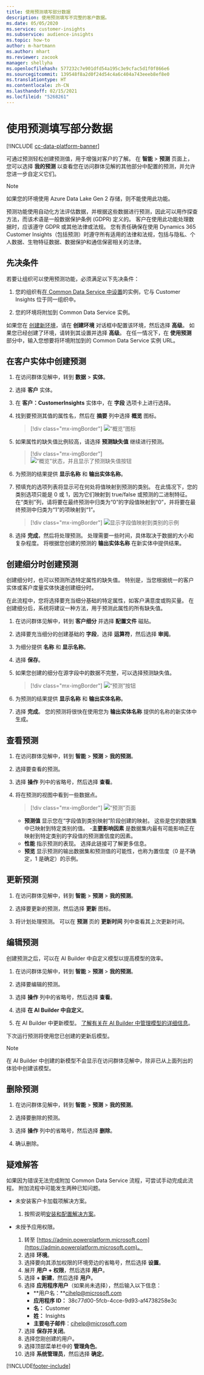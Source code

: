 ```yaml
---
title: 使用预测填写部分数据
description: 使用预测填写不完整的客户数据。
ms.date: 05/05/2020
ms.service: customer-insights
ms.subservice: audience-insights
ms.topic: how-to
author: m-hartmann
ms.author: mhart
ms.reviewer: zacook
manager: shellyha
ms.openlocfilehash: 577232c7e901dfd54a195c3e9cfac5d1f0f866e6
ms.sourcegitcommit: 139548f8a2d0f24d54c4a6c404a743eeeb8ef8e0
ms.translationtype: HT
ms.contentlocale: zh-CN
ms.lasthandoff: 02/15/2021
ms.locfileid: "5268261"
---
```

# <a name="complete-your-partial-data-with-predictions"></a>使用预测填写部分数据

[!INCLUDE [cc-data-platform-banner](../includes/cc-data-platform-banner.md)]

可通过预测轻松创建预测值，用于增强对客户的了解。 在 **智能** > **预测** 页面上，您可以选择 **我的预测** 以查看您在访问群体见解的其他部分中配置的预测，并允许您进一步自定义它们。

> [!NOTE]
> 如果您的环境使用 Azure Data Lake Gen 2 存储，则不能使用此功能。
>
> 预测功能使用自动化方法评估数据，并根据这些数据进行预测，因此可以用作探查方法，而该术语是一般数据保护条例 (GDPR) 定义的。 客户在使用此功能处理数据时，应该遵守 GDPR 或其他法律或法规。 您有责任确保在使用 Dynamics 365 Customer Insights（包括预测）时遵守所有适用的法律和法规，包括与隐私、个人数据、生物特征数据、数据保护和通信保密相关的法律。

## <a name="prerequisites"></a>先决条件

若要让组织可以使用预测功能，必须满足以下先决条件：

1. 您的组织有[在 Common Data Service 中设置](https://docs.microsoft.com/ai-builder/build-model#prerequisites)的实例，它与 Customer Insights 位于同一组织中。

2. 您的环境将附加到 Common Data Service 实例。

如果您在 [创建新环境](manage-environments.md)，请在 **创建环境** 对话框中配置该环境，然后选择 **高级**。 如果您已经创建了环境，请转到其设置并选择 **高级**。 在任一情况下，在 **使用预测** 部分中，输入您想要将环境附加到的 Common Data Service 实例 URL。

## <a name="create-a-prediction-in-the-customer-entity"></a>在客户实体中创建预测

1. 在访问群体见解中，转到 **数据** > **实体**。

2. 选择 **客户** 实体。

3. 在 **客户：CustomerInsights** 实体中，在 **字段** 选项卡上进行选择。

4. 找到要预测其值的属性名，然后在 **摘要** 列中选择 **概览** 图标。
   > [!div class="mx-imgBorder"]
   > ![“概览”图标](media/intelligence-overviewicon.png "“概览”图标")

5. 如果属性的缺失值比例较高，请选择 **预测缺失值** 继续进行预测。
   > [!div class="mx-imgBorder"]
   > ![“概览”状态，并且显示了预测缺失值按钮](media/intelligence-overviewpredictmissingvalues.png "“概览”状态，并且显示了预测缺失值按钮")

6. 为预测的结果提供 **显示名称** 和 **输出实体名称**。

7. 预填充的选项列表将显示可在何处将值映射到预测的类别。 在此情况下，您的类别选项只能是 0 或 1，因为它们映射到 true/false 或预测的二进制特征。 在“类别”列，请将要在最终预测中归类为“0”的字段值映射到“0”，并将要在最终预测中归类为“1”的项映射到“1”。
   > [!div class="mx-imgBorder"]
   > ![显示字段值映射到类别的示例](media/intelligence-categorymapping.png "显示字段值映射到类别的示例")

8. 选择 **完成**，然后将处理预测。 处理需要一些时间，具体取决于数据的大小和复杂程度。 将根据您创建的预测的 **输出实体名称** 在新实体中提供结果。

## <a name="create-a-prediction-while-creating-a-segment"></a>创建细分时创建预测

创建细分时，也可以预测所选特定属性的缺失值。 特别是，当您根据统一的客户实体或客户度量实体快速创建细分时。

在此流程中，您将选择要充当细分基础的特定属性，如客户满意度或购买量。 在创建细分后，系统将建议一种方法，用于预测此属性的所有缺失值。

1. 在访问群体见解中，转到 **客户细分** 并选择 **配置文件** 磁贴。

2. 选择要充当细分的创建基础的 **字段**，选择 **运算符**，然后选择 **审阅**。

3. 为细分提供 **名称** 和 **显示名称**。

4. 选择 **保存**。

5. 如果您创建的细分在源字段中的数据不完整，可以选择预测缺失值。
   > [!div class="mx-imgBorder"]
   > ![“预测”按钮](media/segments-predictoption.png "“预测”按钮")

6. 为预测的结果提供 **显示名称** 和 **输出实体名称**。

7. 选择 **完成**。 您的预测将很快在使用您为 **输出实体名称** 提供的名称的新实体中生成。

## <a name="view-a-prediction"></a>查看预测

1. 在访问群体见解中，转到 **智能** > **预测** > **我的预测**。

2. 选择要查看的预测。

3. 选择 **操作** 列中的省略号，然后选择 **查看**。

4. 将在预测的视图中看到一些数据点。
   > [!div class="mx-imgBorder"]
   > ![“预测”页面](media/intelligence-predictionsviewpage.png "“预测”页面")

   - **预测值** 显示您在“字段值到类别映射”阶段创建的映射。 这些是您的数据集中已映射到特定类别的值。
   -**主要影响因素** 是数据集内最有可能影响正在映射到特定类别的字段值的预测置信度的因素。
   - **性能** 指示预测的表现。 选择此链接可了解更多信息。
   - **预览** 显示预测的输出数据集和预测值的可能性，也称为置信度（0 是不确定，1 是确定）的示例。

## <a name="update-a-prediction"></a>更新预测

1. 在访问群体见解中，转到 **智能** > **预测** > **我的预测**。

2. 选择要更新的预测，然后选择 **更新** 图标。

3. 将计划处理预测。 可以在 **预测** 页的 **更新时间** 列中查看其上次更新时间。

## <a name="edit-a-prediction"></a>编辑预测

创建预测之后，可以在 AI Builder 中自定义模型以提高模型的效率。  

1. 在访问群体见解中，转到 **智能** > **预测** > **我的预测**。

2. 选择要编辑的预测。

3. 选择 **操作** 列中的省略号，然后选择 **查看**。

4. 选择 **在 AI Builder 中自定义**。

5. 在 AI Builder 中更新模型。 [了解有关在 AI Builder 中管理模型的详细信息](https://docs.microsoft.com/ai-builder/manage-model#retrain-and-republish-existing-models)。

下次运行预测将使用您已创建的更新后模型。

> [!NOTE]
> 在 AI Builder 中创建的新模型不会显示在访问群体见解中，除非已从上面列出的体验中创建该模型。

## <a name="remove-a-prediction"></a>删除预测

1. 在访问群体见解中，转到 **智能** > **预测** > **我的预测**。

2. 选择要删除的预测。

3. 选择 **操作** 列中的省略号，然后选择 **删除**。

4. 确认删除。

## <a name="troubleshooting"></a>疑难解答​​

如果因为错误无法完成附加 Common Data Service 流程，可尝试手动完成此流程。 附加流程中可能发生两种已知问题。

- 未安装客户卡加载项解决方案。
    1. 按照说明[安装和配置解决方案](customer-card-add-in.md)。

- 未授予应用权限。
    1. 转至 [https://admin.powerplatform.microsoft.com](https://admin.powerplatform.microsoft.com)。
    1. 选择 **环境**。
    1. 选择要向其添加权限的环境旁边的省略号，然后选择 **设置**。
    1. 展开 **用户 + 权限**，然后选择 **用户**。
    1. 选择 **+ 新建**，然后选择 **用户**。
    1. 选择 **应用程序用户**（如果尚未选择），然后输入以下信息：
        - **用户名：**cihelp@microsoft.com
        - **应用程序 ID：** 38c77d00-5fcb-4cce-9d93-af4738258e3c
        - **名：** Customer
        - **姓：** Insights
        - **主要电子邮件**：cihelp@microsoft.com
    1. 选择 **保存并关闭**。
    1. 选择您刚创建的用户。
    1. 选择顶部菜单栏中的 **管理角色**。
    1. 选择 **系统管理员**，然后选择 **确定**。


[!INCLUDE[footer-include](../includes/footer-banner.md)]